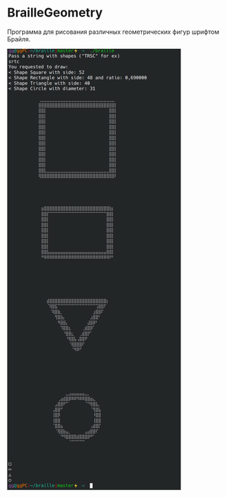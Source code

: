 # BrailleGeometry

Программа для рисования различных геометрических фигур шрифтом Брайля.

![img1](https://github.com/liftchampion/BrailleGeometry/blob/main/braille1.png)
